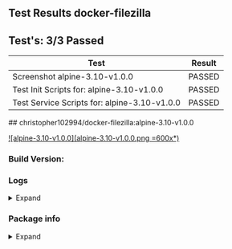 ## Test Results docker-filezilla

## Test's: 3/3 Passed

| Test | Result |
| ----------------------- | --- |
| Screenshot alpine-3.10-v1.0.0 | PASSED |
| Test Init Scripts for: alpine-3.10-v1.0.0 | PASSED |
| Test Service Scripts for: alpine-3.10-v1.0.0 | PASSED |

<main>

<section markdown="1">
## christopher102994/docker-filezilla:alpine-3.10-v1.0.0

[![alpine-3.10-v1.0.0](alpine-3.10-v1.0.0.png =600x*)](alpine-3.10-v1.0.0.png)

### Build Version: 

### Logs

<details><summary>Expand</summary>
<p>

```
[s6-init] making user provided files available at /var/run/s6/etc...exited 0.
[s6-init] ensuring user provided files have correct perms...exited 0.
[fix-attrs.d] applying ownership & permissions fixes...
[fix-attrs.d] done.
[cont-init.d] executing container initialization scripts...
[cont-init.d] 01-users-and-groups: executing... 
usermod: no changes
[cont-init.d] 01-users-and-groups: exited 0.
[cont-init.d] 05-init-mounted-folders: executing... 
[05-init-mounted-folders]: First boot with mounted /config/data detected.
[05-init-mounted-folders]: First boot with mounted /config/log detected.
[cont-init.d] 05-init-mounted-folders: exited 0.
[cont-init.d] 10-display-container-info: executing... 
[10-display-container-info]: 
-------------------------
# USER DEFINED VARIABLES:
-------------------------
PUID=900
USERNAME=user
PGID=900
DISPLAY_WIDTH=1280
DISPLAY=:0
DISPLAY_HEIGHT=720
APP_NAME=FileZilla
GROUPNAME=user
-------------------------
# UID/GID of user:
-------------------------
UID: 900
GID: 900
-------------------------
# FOLDER PERMISSIONS:
-------------------------
drwxr-xr-x 1 user user 4096 Mar 23 15:07 /app
drwxr-xr-x 4 user user 4096 Mar 23 18:16 /config
drwxr-xr-x 1 user user 4096 Mar 22 18:38 /defaults
-------------------------
[cont-init.d] 10-display-container-info: exited 0.
[cont-init.d] 20-certs: executing... 
[20-certs]: Generating DH Parameters (2048), this will take a while. . .
[20-certs]: Generating self-signed certificate for NGINX, this will take a while. . .
[20-certs]: Generating self-signed certificate for VNC server, this will take a while. . .
[cont-init.d] 20-certs: exited 0.
[cont-init.d] 20-vnc-password: executing... 
[cont-init.d] 20-vnc-password: exited 0.
[cont-init.d] done.
[services.d] starting services
[run]: The Package Manager is apk
[xvfb]: Starting . . .
[services.d] done.
[openbox]: Starting . . .
[x11vnc]: Starting . . .
[nginx]: Starting . . .

```
</p>
</details>

### Package info

<details><summary>Expand</summary>
<p>

```

```

</p>
</details>
</section>

</main>